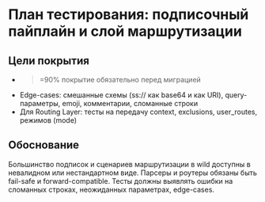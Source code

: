 # План тестирования: подписочный пайплайн и слой маршрутизации

## Цели покрытия
- >=90% покрытие обязательно перед миграцией
- Edge-cases: смешанные схемы (ss:// как base64 и как URI), query-параметры, emoji, комментарии, сломанные строки
- Для Routing Layer: тесты на передачу context, exclusions, user_routes, режимов (mode)

## Обоснование
Большинство подписок и сценариев маршрутизации в wild доступны в невалидном или нестандартном виде. Парсеры и роутеры обязаны быть fail-safe и forward-compatible. Тесты должны выявлять ошибки на сломанных строках, неожиданных параметрах, edge-cases.
